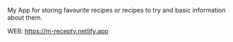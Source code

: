 My App for storing favourite recipes or recipes to try and basic information about them.

WEB: https://m-recepty.netlify.app
